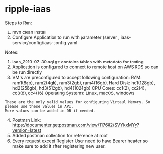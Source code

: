 # ripple-iaas

Steps to Run:
  1. mvn clean install
  2. Configure Application to run with parameter (server , iaas-service/config/iaas-config.yaml

Notes:
  1. iaas_2019-07-30.sql.gz contains tables with metadata for testing
  2. Application is configured to connect to remote host on AWS RDS so can be run directly
  3. VM's are preconfigured to accept following configuration:
    RAM: ram1(8gb), ram2(4gb), ram3(2gb), ram4(16gb).
    Hard Disk: hd1(128gb), hd2(256gb), hd3(512gb), hd4(1024gb)
    CPU Cores: cc1(2), cc2(4), cc3(8), cc4(16) 
    Operating Systems: Linux, macOS, windows
    
    These are the only valid values for configuring Virtaul Memory. So please use these values in API.
    More values can be added in DB if needed.
 
  4. Postman Link: https://documenter.getpostman.com/view/117682/SVYkxMYy?version=latest
  5. Added postman collection for reference at root
  6. Every request except Register User need to have Bearer <Token> header so make sure to add it after registering new user.
  

